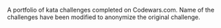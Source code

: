 A portfolio of kata challenges completed on Codewars.com.
Name of the challenges have been modified to anonymize the original challenge.
